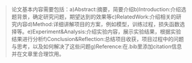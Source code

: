 > 论文基本内容需要包括：a)Abstract:摘要，简要介绍b)Introduction:介绍选题背景，确定研究问题，期望达到的效果等c)RelatedWork:介绍相关的研究内容d)Method:详细讲解项目的方案，例如模型，训练过程，损失函数选择等。e)Experiment&Analysis:介绍实验内容，展示实验结果，根据实验结果进行分析f)Conclusion&Reflection:总结项目收获，项目过程中的问题与思考，以及如何解决了这些问题g)Reference:在.bib里添加citation信息并在文章里合理饮用。